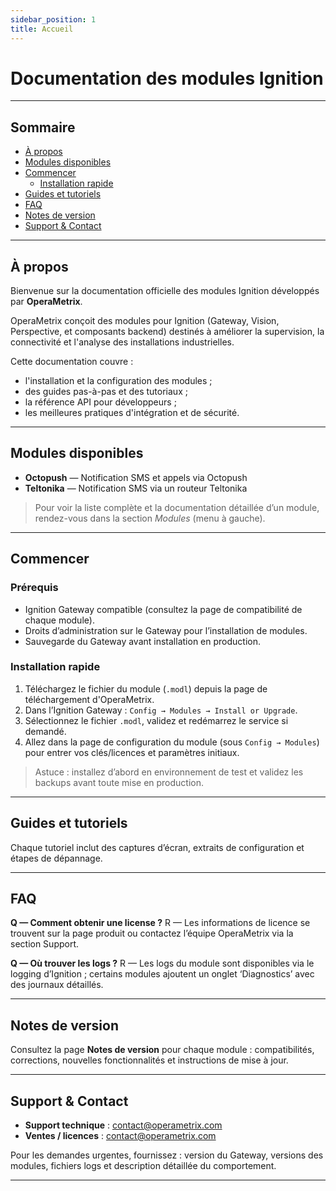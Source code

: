 ```yaml
---
sidebar_position: 1
title: Accueil
---
```


# Documentation des modules Ignition

---

## Sommaire

* [À propos](#à-propos)
* [Modules disponibles](#modules-disponibles)
* [Commencer](#commencer)
  * [Installation rapide](#installation-rapide)
* [Guides et tutoriels](#guides-et-tutoriels)
* [FAQ](#faq)
* [Notes de version](#notes-de-version)
* [Support & Contact](#support-contact)

---

## À propos

Bienvenue sur la documentation officielle des modules Ignition développés par **OperaMetrix**.

OperaMetrix conçoit des modules pour Ignition (Gateway, Vision, Perspective, et composants backend) destinés à améliorer la supervision, la connectivité et l'analyse des installations industrielles.

Cette documentation couvre :

* l'installation et la configuration des modules ;
* des guides pas-à-pas et des tutoriaux ;
* la référence API pour développeurs ;
* les meilleures pratiques d'intégration et de sécurité.

---

## Modules disponibles

* **Octopush** — Notification SMS et appels via Octopush
* **Teltonika** — Notification SMS via un routeur Teltonika

> Pour voir la liste complète et la documentation détaillée d’un module, rendez-vous dans la section *Modules* (menu à gauche).

---

## Commencer

### Prérequis

* Ignition Gateway compatible (consultez la page de compatibilité de chaque module).
* Droits d’administration sur le Gateway pour l’installation de modules.
* Sauvegarde du Gateway avant installation en production.

### Installation rapide

1. Téléchargez le fichier du module (`.modl`) depuis la page de téléchargement d'OperaMetrix.
2. Dans l’Ignition Gateway : `Config → Modules → Install or Upgrade`.
3. Sélectionnez le fichier `.modl`, validez et redémarrez le service si demandé.
4. Allez dans la page de configuration du module (sous `Config → Modules`) pour entrer vos clés/licences et paramètres initiaux.

> Astuce : installez d’abord en environnement de test et validez les backups avant toute mise en production.

---

## Guides et tutoriels

Chaque tutoriel inclut des captures d’écran, extraits de configuration et étapes de dépannage.

---

## FAQ

**Q — Comment obtenir une license ?**
R — Les informations de licence se trouvent sur la page produit ou contactez l’équipe OperaMetrix via la section Support.

**Q — Où trouver les logs ?**
R — Les logs du module sont disponibles via le logging d’Ignition ; certains modules ajoutent un onglet ‘Diagnostics’ avec des journaux détaillés.

---

## Notes de version

Consultez la page **Notes de version** pour chaque module : compatibilités, corrections, nouvelles fonctionnalités et instructions de mise à jour.

---

## Support & Contact

* **Support technique** : [contact@operametrix.com](mailto:contact@operametrix.example)
* **Ventes / licences** : [contact@operametrix.com](mailto:contact@operametrix.example)

Pour les demandes urgentes, fournissez : version du Gateway, versions des modules, fichiers logs et description détaillée du comportement.

---

